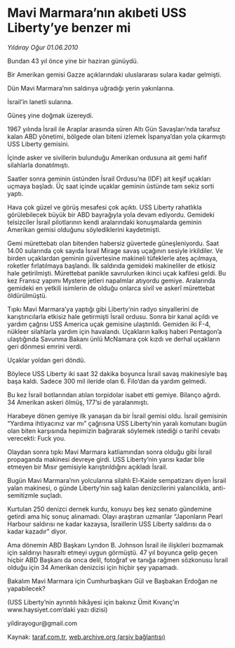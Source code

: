 # Mavi Marmara’nın akıbeti USS Liberty’ye benzer mi 

*Yıldıray Oğur 01.06.2010*

<div class="yazi"><p>Bundan 43 yıl önce yine bir haziran günüydü. </p>
<p>Bir Amerikan gemisi Gazze açıklarındaki uluslararası sulara kadar gelmişti.</p>
<p>Dün Mavi Marmara’nın saldırıya uğradığı yerin yakınlarına.</p>
<p>İsrail’in lanetli sularına.</p>
<p>Güneş yine doğmak üzereydi.</p>
<p>1967 yılında İsrail ile Araplar arasında süren Altı Gün Savaşları’nda tarafsız kalan ABD yönetimi, bölgede olan biteni izlemek İspanya’dan yola çıkarmıştı USS Liberty gemisini.</p>
<p>İçinde asker ve sivillerin bulunduğu Amerikan ordusuna ait gemi hafif silahlarla donatılmıştı.</p>
<p>Saatler sonra geminin üstünden İsrail Ordusu’na (IDF) ait keşif uçakları uçmaya başladı. Üç saat içinde uçaklar geminin üstünde tam sekiz sorti yaptı.</p>
<p>Hava çok güzel ve görüş mesafesi çok açıktı. USS Liberty rahatlıkla görülebilecek büyük bir ABD bayrağıyla yola devam ediyordu. Gemideki telsizciler İsrail pilotlarının kendi aralarındaki konuşmalarda geminin Amerikan gemisi olduğunu söylediklerini kaydetmişti.</p>
<p>Gemi mürettebatı olan bitenden habersiz güvertede güneşleniyordu. Saat 14.00 sularında çok sayıda İsrail Mirage savaş uçağının sesiyle irkildiler. Ve birden uçaklardan geminin güvertesine makineli tüfeklerle ateş açılmaya, roketler fırlatılmaya başlandı. İlk saldırıda gemideki makineliler de etkisiz hale getirilmişti. Mürettebat panikle savrulurken ikinci uçak kafilesi geldi. Bu kez Fransız yapımı Mystere jetleri napalmlar atıyordu gemiye. Aralarında gemideki en yetkili isimlerin de olduğu onlarca sivil ve askerî mürettebat öldürülmüştü.</p>
<p>Tıpkı Mavi Marmara’ya yaptığı gibi Liberty’nin radyo sinyallerini de karıştırıcılarla etkisiz hale getirmişti İsrail ordusu. Sonra bir kanal açıldı ve yardım çağrısı USS America uçak gemisine ulaştırıldı. Gemiden iki F-4, nükleer silahlarla yardım için havalandı. Uçakların kalkış haberi Pentagon’a ulaştığında Savunma Bakanı ünlü McNamara çok kızdı ve derhal uçakların geri dönmesi emrini verdi.</p>
<p>Uçaklar yoldan geri döndü. </p>
<p>Böylece USS Liberty iki saat 32 dakika boyunca İsrail savaş makinesiyle baş başa kaldı. Sadece 300 mil ileride olan 6. Filo’dan da yardım gelmedi.</p>
<p>Bu kez İsrail botlarından atılan torpidolar isabet etti gemiye. Bilanço ağırdı. 34 Amerikan askeri ölmüş, 177’si de yaralanmıştı.</p>
<p>Harabeye dönen gemiye ilk yanaşan da bir İsrail gemisi oldu. İsrail gemisinin “Yardıma ihtiyacınız var mı” çağrısına USS Liberty’nin yaralı komutanı bugün olan biten karşısında hepimizin bağırarak söylemek istediği o tarihî cevabı verecekti: Fuck you.</p>
<p>Olaydan sonra tıpkı Mavi Marmara katliamından sonra olduğu gibi İsrail propaganda makinesi devreye girdi. USS Liberty’nin yarısı kadar bile etmeyen bir Mısır gemisiyle karıştırıldığını açıkladı İsrail.</p>
<p>Bugün Mavi Marmara’nın yolcularına silahlı El-Kaide sempatizanı diyen İsrail yalan makinesi, o günde Liberty’nin sağ kalan denizcilerini yalancılıkla, anti-semitizmle suçladı.</p>
<p>Kurtulan 250 denizci dernek kurdu, konuyu beş kez senato gündemine getirdi ama hiç sonuç alınamadı. Olayı araştıran uzmanlar “Japonların Pearl Harbour saldırısı ne kadar kazaysa, İsraillerin USS Liberty saldırısı da o kadar kazadır” diyor.</p>
<p>Ama dönemin ABD Başkanı Lyndon B. Johnson İsrail ile ilişkileri bozmamak için saldırıyı hasıraltı etmeyi uygun görmüştü. 47 yıl boyunca gelip geçen hiçbir ABD Başkanı da onca delil, fotoğraf ve tanığa rağmen sözkonusu İsrail olduğu için 34 Amerikan denizcisi için hiçbir şey yapamadı.</p>
<p>Bakalım Mavi Marmara için Cumhurbaşkanı Gül ve Başbakan Erdoğan ne yapabilecek?</p>
<p>(USS Liberty’nin ayrıntılı hikâyesi için bakınız Ümit Kıvanç’ın www.haysiyet.com’daki yazı dizisi)</p>
<p>yildirayogur@gmail.com</p></div>

Kaynak: [taraf.com.tr](http://www.taraf.com.tr:80/yildiray-ogur/makale-mavi-marmara-nin-akibeti-uss-liberty-ye-benzer-mi.htm), [web.archive.org (arşiv bağlantısı)](http://web.archive.org/web/20100604200140/http://www.taraf.com.tr:80/yildiray-ogur/makale-mavi-marmara-nin-akibeti-uss-liberty-ye-benzer-mi.htm)
